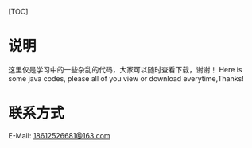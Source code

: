 [TOC]

# 说明 
  这里仅是学习中的一些杂乱的代码，大家可以随时查看下载，谢谢！
  Here is some java codes, please all of you view or download everytime,Thanks!

# 联系方式
  E-Mail: 18612526681@163.com
